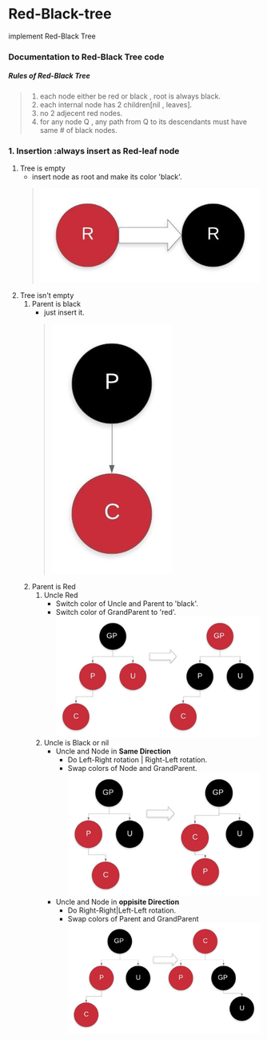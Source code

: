 # Red-Black-tree
implement Red-Black Tree 
### Documentation to Red-Black Tree code
##### Rules of Red-Black Tree
>    1. each node either be red or black , root is always black.
>    2. each internal node has 2 children[nil , leaves].
>    3. no 2 adjecent red nodes.
>    4. for any node Q , any path from Q to its descendants must have same # of black nodes.
### 1. Insertion :always insert as Red-leaf node
1. Tree is empty
    *  insert node as root and make its color 'black'.
    >![Insertion-case-1](/images/Insertion-case-1.jpeg)
2. Tree isn't empty
    1. Parent is black
        *  just insert it.
        >![Insertion-case-2](/images/Insertion-case-2.jpeg)
    1. Parent is Red
        1. Uncle Red 
            * Switch color of Uncle and Parent to 'black'.
            * Switch color of GrandParent to 'red'.
            ![Insertion-case-3](/images/Insertion-case-3.jpeg)
        1. Uncle is Black or nil
            * Uncle and Node in **Same Direction**
                * Do Left-Right rotation | Right-Left rotation.
                * Swap colors of Node and GrandParent.
                ![Insertion-case-4](/images/Insertion-case-4.jpeg)
            * Uncle and Node in **oppisite Direction**
                * Do Right-Right|Left-Left rotation.
                * Swap colors of Parent and GrandParent
                ![Insertion-case-5](/images/Insertion-case-5.jpeg)


